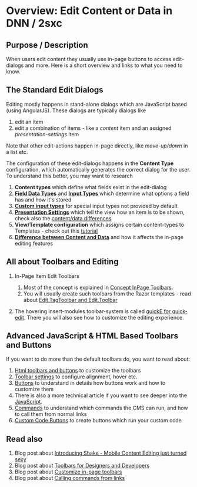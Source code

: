 # Overview: Edit Content or Data in DNN / 2sxc

## Purpose / Description
When users edit content they usually use in-page buttons to access edit-dialogs and more. Here is a short overview and links to what you need to know.

## The Standard Edit Dialogs
Editing mostly happens in stand-alone dialogs which are JavaScript based (using AngularJS). These dialogs are typically dialogs like

1. edit an item
1. edit a combination of items - like a _content_ item and an assigned _presentation-settings_ item

Note that other edit-actions happen in-page directly, like _move-up/down_ in a list etc.

The configuration of these edit-dialogs happens in the **Content Type** configuration, which automatically generates the correct dialog for the user. To understand this better, you may want to research

1. **Content types** which define what fields exist in the edit-dialog
1. **[Field Data Types](xref:Specs.Data.Type.Overview)** and **[Input Types](ui-fields)** which determine what options a field has and how it's stored
1. **[Custom input types](http://2sxc.org/en/Blog/post/custom-input-type-advanced-dynamic-data)** for special input types not provided by default
1. **[Presentation Settings](http://2sxc.org/en/docs/Separate-Presentation-Settings-from-Real-Content)** which tell the view how an item is to be shown, check also the [content/data differences](http://2sxc.org/en/blog/post/12-differences-when-templating-data-instead-of-content/source/dnnsoftware)
1. **View/Template configuration** which assigns certain content-types to Templates - check out this [tutorial](https://2sxc.org/en/Learn/Getting-started-with-creating-stuff/First-Content-Template)
1. **[Difference between Content and Data](http://2sxc.org/en/blog/post/12-differences-when-templating-data-instead-of-content)** and how it affects the in-page editing features


## All about Toolbars and Editing

1. In-Page Item Edit Toolbars
    1. Most of the concept is explained in [Concept InPage Toolbars](xref:Concepts.EditToolbar).
    1. You will usually create such toolbars from the Razor templates - read about [Edit.TagToolbar and Edit.Toolbar](razor-edit.toolbar)

2. The hovering insert-modules toolbar-system is called [quickE for quick-edit](xref:Concepts.QuickEdit). There you will also see how to customize the editing experience. 


## Advanced JavaScript & HTML Based Toolbars and Buttons
If you want to do more than the default toolbars do, you want to read about:

1. [Html toolbars and buttons](Html-toolbars-and-Buttons) to customize the toolbars
2. [Toolbar settings](Html-Js-Toolbar-Settings) to configure alignment, hover etc.
3. [Buttons](Html-Js-Button) to understand in details how buttons work and how to customize them
4. There is also a more technical article if you want to see deeper into the [JavaScript](JavaScript-Toolbars-and-Buttons).
5. [Commands](Html-Js-Commands) to understand which commands the CMS can run, and how to call them from normal links
6. [Custom Code Buttons](Html-Js-Command-Custom-Code) to create buttons which run your custom code


## Read also
1. Blog post about [Introducing Shake - Mobile Content Editing just turned sexy](http://2sxc.org/en/blog/post/introducing-shake-mobile-content-editing-just-turned-sexy)
2. Blog post about [Toolbars for Designers and Developers](http://2sxc.org/en/blog/post/toolbar-for-designers-and-devs-in-2sxc-8-6)
3. Blog post about [Customize in-page toolbars](http://2sxc.org/en/blog/post/customize-edit-toolbar-hover-alignment-more-button-look-and-feel)
4. Blog post about [Calling commands from links](http://2sxc.org/en/blog/post/create-links-which-run-cms-commands-new-2sxc-8-6)